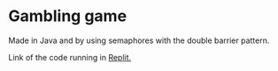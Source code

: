# Gambling game

Made in Java and by using semaphores with the double barrier pattern.

Link of the code running in <a href="https://replit.com/@ThomasFrentzel/Gambling-game?v=1">Replit.</a>
